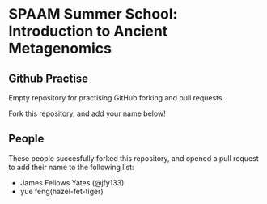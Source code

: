 # SPAAM Summer School: Introduction to Ancient Metagenomics

## Github Practise

Empty repository for practising GitHub forking and pull requests.

Fork this repository, and add your name below!

## People

These people succesfully forked this repository, and opened a pull request to add their name to the following list:

- James Fellows Yates (@jfy133)
- yue feng(hazel-fet-tiger)
